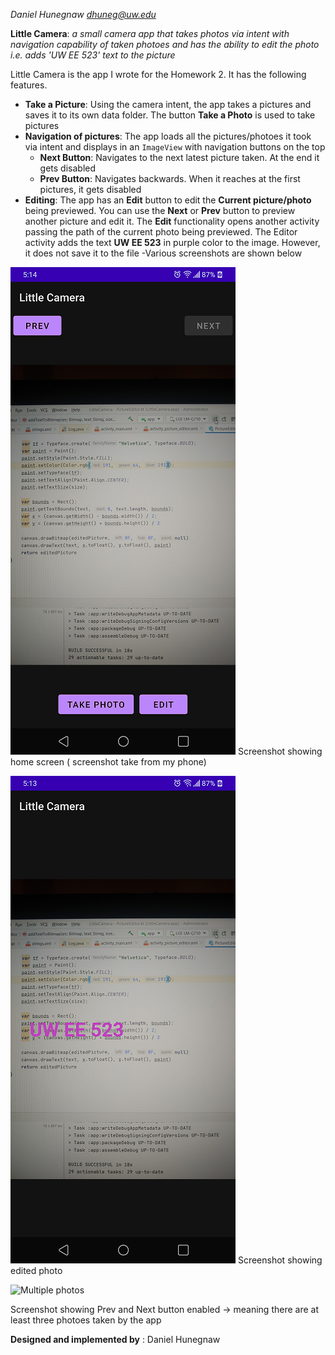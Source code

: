 *Daniel Hunegnaw <dhuneg@uw.edu>*
 
 **Little Camera**: *a small camera app that takes photos via intent with navigation capability of taken photoes and has the ability to edit the photo i.e. adds 'UW EE 523' text to the picture*

Little Camera is the app I wrote for the Homework 2. It has the following features.
- **Take a Picture**: Using the camera intent, the app takes a pictures and saves it to its own data folder. The button **Take a Photo** is used to take pictures
- **Navigation of pictures**: The app loads all the pictures/photoes it took via intent and displays in an `ImageView` with navigation buttons on the top
  -  **Next Button**: Navigates to the next latest picture taken. At the end it gets disabled
  -  **Prev Button**: Navigates backwards. When it reaches at the first pictures, it gets disabled
- **Editing**: The app has an **Edit** button to edit the **Current picture/photo** being previewed. You can use the **Next** or **Prev** button to preview another picture and edit it. The **Edit** functionality opens another activity passing the path of the current photo being previewed. The Editor activity adds the text **UW EE 523** in purple color to the image. However, it does not save it to the file
-Various screenshots are shown below

![Home](images/home.png)
Screenshot showing home screen ( screenshot take from my phone)

![Edited](images/edited.png)
Screenshot showing edited photo

![Multiple photos](images/multiple_photo.png)

Screenshot showing Prev and Next button enabled -> meaning there are at least three photoes taken by the app

**Designed and implemented by** : Daniel Hunegnaw

